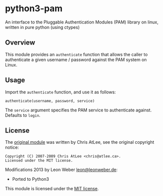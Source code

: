 python3-pam
===========

An interface to the Pluggable Authentication Modules (PAM) library on linux,
written in pure python (using ctypes)

Overview
--------

This module provides an ``authenticate`` function that allows the caller to
authenticate a given username / password against the PAM system on Linux.

Usage
-----

Import the ``authenticate`` function, and use it as follows:

    authenticate(username, password, service)

The ``service`` argument specifies the PAM service to authenticate against.
Defaults to ``login``.

License
-------

The [original module](http://atlee.ca/software/pam/) was written by Chris AtLee,
see the original copyright notice:

    Copyright (C) 2007-2009 Chris AtLee <chris@atlee.ca>.
    Licensed under the MIT license. 

Modifications 2013 by Leon Weber <leon@leonweber.de>:
* Ported to Python3

This module is licensed under the [MIT license](http://www.opensource.org/licenses/mit-license.php).
